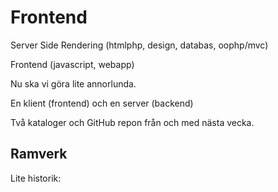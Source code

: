 # Frontend

Server Side Rendering (htmlphp, design, databas, oophp/mvc)

Frontend (javascript, webapp)

Nu ska vi göra lite annorlunda.

En klient (frontend) och en server (backend)

Två kataloger och GitHub repon från och med nästa vecka.



## Ramverk

Lite historik:

<script type="text/javascript" src="https://ssl.gstatic.com/trends_nrtr/2674_RC03/embed_loader.js"></script> <script type="text/javascript"> trends.embed.renderExploreWidget("TIMESERIES", {"comparisonItem":[{"keyword":"jquery","geo":"SE","time":"all"},{"keyword":"/m/012l1vxv","geo":"SE","time":"all"},{"keyword":"/g/11c6w0ddw9","geo":"SE","time":"all"},{"keyword":"/g/11c0vmgx5d","geo":"SE","time":"all"}],"category":0,"property":""}, {"exploreQuery":"date=all&geo=SE&q=jquery,%2Fm%2F012l1vxv,%2Fg%2F11c6w0ddw9,%2Fg%2F11c0vmgx5d","guestPath":"https://trends.google.com:443/trends/embed/"}); </script>
